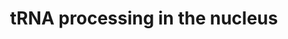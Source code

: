 ---
annotations:
- type: Pathway Ontology
  value: tRNA maturation pathway
authors:
- ReactomeTeam
- Fehrhart
description: Genes encoding transfer RNAs are transcribed in the nucleus by RNA polymerase
  III. (Distinct processes of transcription and processing also occur in mitochondria.)
  The initial transcripts, pre-tRNAs, contain extra nucleotides at the 5' end and
  3' end. 6.3% (32 of 509) of human tRNAs also contain introns, which are located
  in the anticodon loop, 3' to the anticodon. The additional nucleotides are removed
  and a non-templated CCA sequence is added to the resulting 3' terminus by processing
  reactions in the nucleus and cytosol (reviewed in Nakanishi and Nureki 2005, Phizicky
  and Hopper 2010).<br>The order of processing and nucleotide modification events
  may be different for different tRNAs and its analysis is complicated by a retrograde
  transport mechanism that can import tRNAs from the cytosol back to the nucleus (retrograde
  movement, Shaheen and Hopper 2005, reviewed in Phizicky  2005). Generally, the 5'
  leader of the pre-tRNA is removed first by endonucleolytic cleavage by the RNase
  P ribonucleoprotein complex, which contains a catalytic RNA (RNA H1 in humans) and
  at least 10 protein subunits (reviewed in Jarrous 2002, Xiao et al. 2002, Jarrous
  and Gopalan 2010).<br>The 3' trailer is then removed by RNase Z activity, a single
  protein in humans (reviewed in Maraia and Lamichhane 2011). ELAC2 is a RNase Z found
  in both nucleus and mitochondria. ELAC1 is found in the cytosol and may also act
  as an RNase Z. Human tRNA genes do not encode the universal acceptor 3' terminus
  CCA, instead it is added post-transcriptionally by TRNT1, an unusual polymerase
  that requires no nucleic acid template (reviewed in Xiong and Steitz 2006, Hou 2010,
  Tomita and Yamashita 2014).<br>In humans introns are spliced from intron-containing
  tRNAs in the nucleus by a two step mechanism that is distinct from mRNA splicing
  (reviewed in Popow et al. 2012, Lopes et al. 2015). The TSEN complex first cleaves
  5' and 3' to the intron, generating a 2'3' cyclic phosphate on the 5' exon and a
  5' hydroxyl group on the 3' exon. These two ends are ligated by a complex containing
  at least 6 proteins in a single reaction that both hydrolyzes the 2' phosphate bond
  and joins the 3' phosphate to the 5' hydroxyl. (In yeast the ligation and the hydrolysis
  of the 2' phosphate are separate reactions. The splicing reactions in yeast occur
  in the cytosol at the mitochondrial outer membrane.) <br>Mature transfer RNAs contain
  a large number of modified nucleotide residues that are produced by post-transcriptional
  modification reactions (reviewed in Li and Mason 2014). Depending on the specific
  tRNA these reactions may occur before or after splicing and before or after export
  from the nucleus to the cytosol.  View original pathway at [http://www.reactome.org/PathwayBrowser/#DIAGRAM=6784531
  Reactome].
last-edited: 2021-01-25
organisms:
- Homo sapiens
redirect_from:
- /index.php/Pathway:WP3552
- /instance/WP3552
schema-jsonld:
- '@context': https://schema.org/
  '@id': https://wikipathways.github.io/pathways/WP3552.html
  '@type': Dataset
  creator:
    '@type': Organization
    name: WikiPathways
  description: Genes encoding transfer RNAs are transcribed in the nucleus by RNA
    polymerase III. (Distinct processes of transcription and processing also occur
    in mitochondria.) The initial transcripts, pre-tRNAs, contain extra nucleotides
    at the 5' end and 3' end. 6.3% (32 of 509) of human tRNAs also contain introns,
    which are located in the anticodon loop, 3' to the anticodon. The additional nucleotides
    are removed and a non-templated CCA sequence is added to the resulting 3' terminus
    by processing reactions in the nucleus and cytosol (reviewed in Nakanishi and
    Nureki 2005, Phizicky and Hopper 2010).<br>The order of processing and nucleotide
    modification events may be different for different tRNAs and its analysis is complicated
    by a retrograde transport mechanism that can import tRNAs from the cytosol back
    to the nucleus (retrograde movement, Shaheen and Hopper 2005, reviewed in Phizicky  2005).
    Generally, the 5' leader of the pre-tRNA is removed first by endonucleolytic cleavage
    by the RNase P ribonucleoprotein complex, which contains a catalytic RNA (RNA
    H1 in humans) and at least 10 protein subunits (reviewed in Jarrous 2002, Xiao
    et al. 2002, Jarrous and Gopalan 2010).<br>The 3' trailer is then removed by RNase
    Z activity, a single protein in humans (reviewed in Maraia and Lamichhane 2011).
    ELAC2 is a RNase Z found in both nucleus and mitochondria. ELAC1 is found in the
    cytosol and may also act as an RNase Z. Human tRNA genes do not encode the universal
    acceptor 3' terminus CCA, instead it is added post-transcriptionally by TRNT1,
    an unusual polymerase that requires no nucleic acid template (reviewed in Xiong
    and Steitz 2006, Hou 2010, Tomita and Yamashita 2014).<br>In humans introns are
    spliced from intron-containing tRNAs in the nucleus by a two step mechanism that
    is distinct from mRNA splicing (reviewed in Popow et al. 2012, Lopes et al. 2015).
    The TSEN complex first cleaves 5' and 3' to the intron, generating a 2'3' cyclic
    phosphate on the 5' exon and a 5' hydroxyl group on the 3' exon. These two ends
    are ligated by a complex containing at least 6 proteins in a single reaction that
    both hydrolyzes the 2' phosphate bond and joins the 3' phosphate to the 5' hydroxyl.
    (In yeast the ligation and the hydrolysis of the 2' phosphate are separate reactions.
    The splicing reactions in yeast occur in the cytosol at the mitochondrial outer
    membrane.) <br>Mature transfer RNAs contain a large number of modified nucleotide
    residues that are produced by post-transcriptional modification reactions (reviewed
    in Li and Mason 2014). Depending on the specific tRNA these reactions may occur
    before or after splicing and before or after export from the nucleus to the cytosol.  View
    original pathway at [http://www.reactome.org/PathwayBrowser/#DIAGRAM=6784531 Reactome].
  keywords:
  - 2',3' cyclic
  - '5'' cleaved, 3'' cleaved pre-tRNA (intron-containing) '
  - AMP
  - 'NUP214 '
  - 'TPR '
  - phosphate
  - hydroxyl
  - 'AAAS '
  - TRNT1
  - 'NUP188 '
  - 'CLP1 '
  - 'NUP98-4 '
  - 'RPP40 '
  - '5'' cleaved, 3'' cleaved pre-tRNA (intronless) '
  - 'RPP25 '
  - 'GDP '
  - 5',3' cleaved
  - 'NUP205 '
  - tRNA ligase complex
  - pre-tRNA
  - 'NUP98-5 '
  - 'NUP98-3 '
  - 'pre-tRNA (intronless) '
  - 'C2orf49 '
  - 'NDC1 '
  - 'RPPH1 RNA '
  - 'NUP85 '
  - CTP
  - 'POP7 '
  - RNase P
  - 'RANBP2 '
  - (intron-containing)
  - XPOT
  - TSEN complex
  - PPi
  - 'RTCB '
  - Cleaved tRNA with 3'
  - tRNA:XPOT:RAN:GTP
  - RAN:GDP
  - 'NUP210 '
  - 'NUP153 '
  - 'TSEN34 '
  - Pi
  - tRNA intron
  - 'CPSF1 '
  - Nuclear Pore Complex
  - with 3' CCA
  - 'NUP133 '
  - 'POP4 '
  - 'SEH1L-1 '
  - 'NUP58-1 '
  - 'XPOT '
  - 'RAE1 '
  - 'RPP14 '
  - 'RAN '
  - 5' tRNA exon with
  - 'FAM98B '
  - 'pre-tRNA (intron-containing) '
  - RAN:GTP
  - 3' tRNA exon with 5'
  - 'POP5 '
  - 'DDX1 '
  - 'NUPL2 '
  - 'RPP30 '
  - '5'' cleaved pre-tRNA (intronless) '
  - Spliced tRNA with 3'
  - 'Cleaved pre-tRNA (intron-containing) with 3'' CCA '
  - 'NUP93 '
  - 'NUP35 '
  - 'TSEN2 '
  - 'NUP62 '
  - 'TSEN15 '
  - 'NUP88 '
  - 'NUP107 '
  - 'Cleaved pre-tRNA (intronless) with 3'' CCA '
  - (NPC)
  - 'TSEN54 '
  - 'RPP38 '
  - 'SEH1L-2 '
  - 'NUP155 '
  - 'SEC13 '
  - 'CPSF4 '
  - 'Spliced tRNA with 3'' CCA '
  - 'POM121 '
  - 'NUP50 '
  - 'NUP160 '
  - Cleaved pre-tRNA
  - CCA
  - 'POM121C '
  - 'ZBTB8OS '
  - ELAC2
  - ATP
  - 'NUP37 '
  - 'CSTF2 '
  - 'GTP '
  - 'C14orf166 '
  - 'RPP21 '
  - '5'' cleaved pre-tRNA (intron-containing) '
  - 'NUP54 '
  - 'NUP58-2 '
  - 'NUP43 '
  - 'POP1 '
  - processed tRNA
  - 5' cleaved pre-tRNA
  license: CC0
  name: tRNA processing in the nucleus
seo: CreativeWork
title: tRNA processing in the nucleus
wpid: WP3552
---